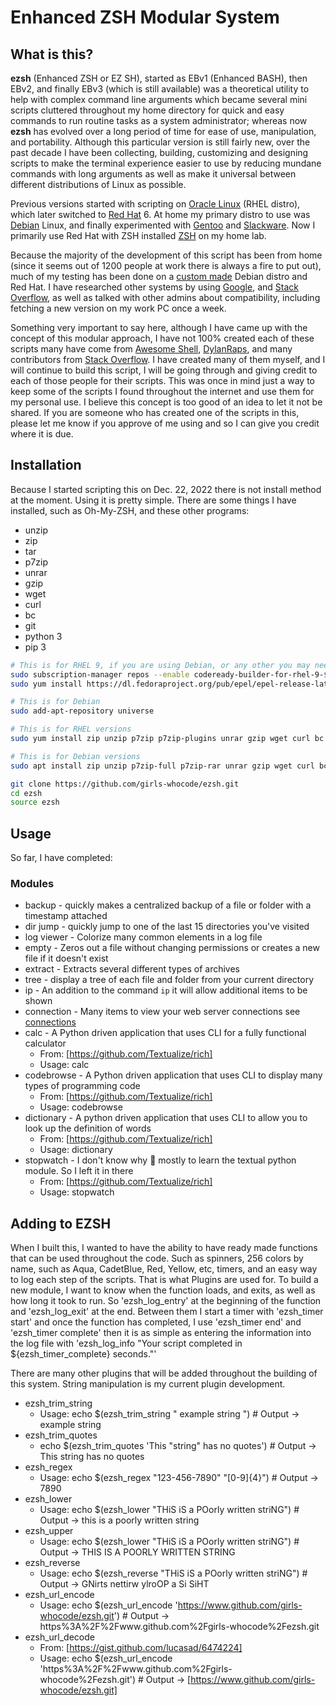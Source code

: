 # Enhanced ZSH Modular System

## What is this?

**ezsh** (Enhanced ZSH or EZ SH), started as EBv1 (Enhanced BASH), then EBv2, and finally EBv3 (which is still available) was a theoretical utility to help with complex command line arguments which became several mini scripts cluttered throughout my home directory for quick and easy commands to run routine tasks as a system administrator; whereas now **ezsh** has evolved over a long period of time for ease of use, manipulation, and portability. Although this particular version is still fairly new, over the past decade I have been collecting, building, customizing and designing scripts to make the terminal experience easier to use by reducing mundane commands with long arguments as well as make it universal between different distributions of Linux as possible.

Previous versions started with scripting on [Oracle Linux](https://www.oracle.com/linux/) (RHEL distro), which later switched to [Red Hat](https://www.redhat.com/) 6. At home my primary distro to use was [Debian](https://www.debian.org/) Linux, and finally experimented with [Gentoo](https://www.gentoo.org/) and [Slackware](https://www.slackware.com/). Now I primarily use Red Hat with ZSH installed [ZSH](https://zsh.sourceforge.net/) on my home lab.

Because the majority of the development of this script has been from home (since it seems out of 1200 people at work there is always a fire to put out), much of my testing has been done on a [custom made](https://www.linuxfromscratch.org/) Debian distro and Red Hat. I have researched other systems by using [Google](https://www.google.com/), and [Stack Overflow](https://www.stackoverflow.com/), as well as talked with other admins about compatibility, including fetching a new version on my work PC once a week.

Something very important to say here, although I have came up with the concept of this modular approach, I have not 100% created each of these scripts many have come from [Awesome Shell](https://github.com/alebcay/awesome-shell), [DylanRaps](https://github.com/dylanaraps), and many contributors from [Stack Overflow](https://www.stackoverflow.com/). I have created many of them myself, and I will continue to build this script, I will be going through and giving credit to each of those people for their scripts. This was once in mind just a way to keep some of the scripts I found throughout the internet and use them for my personal use. I believe this concept is too good of an idea to let it not be shared. If you are someone who has created one of the scripts in this, please let me know if you approve of me using and so I can give you credit where it is due.

## Installation

Because I started scripting this on Dec. 22, 2022 there is not install method at the moment. Using it is pretty simple. There are some things I have installed, such
as Oh-My-ZSH, and these other programs:

* unzip
* zip
* tar
* p7zip
* unrar
* gzip
* wget
* curl
* bc
* git
* python 3
* pip 3

```sh
# This is for RHEL 9, if you are using Debian, or any other you may need to include those optional repos
sudo subscription-manager repos --enable codeready-builder-for-rhel-9-$(arch)-rpms
sudo yum install https://dl.fedoraproject.org/pub/epel/epel-release-latest-9.noarch.rpm -yq

# This is for Debian
sudo add-apt-repository universe

# This is for RHEL versions
sudo yum install zip unzip p7zip p7zip-plugins unrar gzip wget curl bc git

# This is for Debian versions
sudo apt install zip unzip p7zip-full p7zip-rar unrar gzip wget curl bc git

git clone https://github.com/girls-whocode/ezsh.git
cd ezsh
source ezsh
```

## Usage

So far, I have completed:

### Modules

* backup - quickly makes a centralized backup of a file or folder with a timestamp attached
* dir jump - quickly jump to one of the last 15 directories you've visited
* log viewer - Colorize many common elements in a log file
* empty - Zeros out a file without changing permissions or creates a new file if it doesn't exist
* extract - Extracts several different types of archives
* tree - display a tree of each file and folder from your current directory
* ip - An addition to the command `ip` it will allow additional items to be shown
* connection - Many items to view your web server connections see [connections](./etc/wiki/connections.md)
* calc - A Python driven application that uses CLI for a fully functional calculator
  * From: [https://github.com/Textualize/rich]
  * Usage: calc
* codebrowse - A Python driven application that uses CLI to display many types of programming code
  * From: [https://github.com/Textualize/rich]
  * Usage: codebrowse
* dictionary - A python driven application that uses CLI to allow you to look up the definition of words
  * From: [https://github.com/Textualize/rich]
  * Usage: dictionary
* stopwatch - I don't know why 🤷 mostly to learn the textual python module. So I left it in there
  * From: [https://github.com/Textualize/rich]
  * Usage: stopwatch

## Adding to EZSH

When I built this, I wanted to have the ability to have ready made functions that can be used throughout the code. Such as spinners, 256 colors by name, such as Aqua, CadetBlue, Red, Yellow, etc, timers, and an easy way to log each step of the scripts. That is what Plugins are used for. To build a new module, I want to know when the function loads, and exits, as well as how long it took to run. So 'ezsh_log_entry' at the beginning of the function and 'ezsh_log_exit' at the end. Between them I start a timer with 'ezsh_timer start' and once the function has completed, I use 'ezsh_timer end' and 'ezsh_timer complete' then it is as simple as entering the information into the log file with 'ezsh_log_info "Your script completed in ${ezsh_timer_complete} seconds."'

There are many other plugins that will be added throughout the building of this system. String manipulation is my current plugin development.

* ezsh_trim_string
  * Usage: echo $(ezsh_trim_string "   example   string    ") # Output -> example string
* ezsh_trim_quotes
  * echo $(ezsh_trim_quotes 'This "string" has no quotes') # Output -> This string has no quotes
* ezsh_regex
  * Usage: echo $(ezsh_regex "123-456-7890" "[0-9]{4}") # Output -> 7890
* ezsh_lower
  * Usage: echo $(ezsh_lower "THiS iS a POorly written striNG") # Output -> this is a poorly written string
* ezsh_upper
  * Usage: echo $(ezsh_lower "THiS iS a POorly written striNG") # Output -> THIS IS A POORLY WRITTEN STRING
* ezsh_reverse
  * Usage: echo $(ezsh_reverse "THiS iS a POorly written striNG") # Output -> GNirts nettirw ylroOP a Si SiHT
* ezsh_url_encode
  * Usage: echo $(ezsh_url_encode 'https://www.github.com/girls-whocode/ezsh.git') # Output -> https%3A%2F%2Fwww.github.com%2Fgirls-whocode%2Fezsh.git
* ezsh_url_decode
  * From: [https://gist.github.com/lucasad/6474224]
  * Usage: echo $(ezsh_url_encode 'https%3A%2F%2Fwww.github.com%2Fgirls-whocode%2Fezsh.git') # Output -> [https://www.github.com/girls-whocode/ezsh.git]

